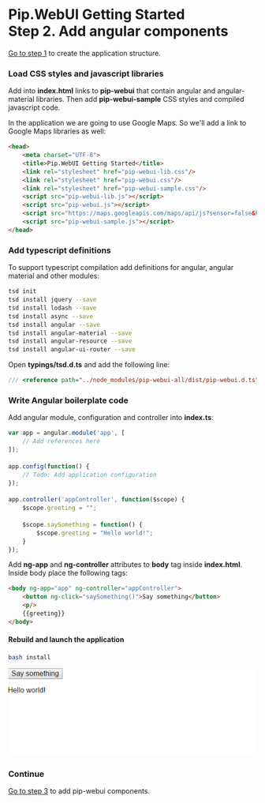 # Pip.WebUI Getting Started <br/> Step 2. Add angular components

[Go to step 1](https://github.com/pip-webui/pip-webui-sample/blob/master/step1/) to create the application structure.

### Load CSS styles and javascript libraries

Add into **index.html** links to **pip-webui** that contain angular and angular-material libraries. Then add **pip-webui-sample** CSS styles and compiled javascript code.

In the application we are going to use Google Maps. So we'll add a link to Google Maps libraries as well:

```html 
<head>
    <meta charset="UTF-8">
    <title>Pip.WebUI Getting Started</title>
    <link rel="stylesheet" href="pip-webui-lib.css"/>
    <link rel="stylesheet" href="pip-webui.css"/>
    <link rel="stylesheet" href="pip-webui-sample.css"/>
    <script src="pip-webui-lib.js"></script>
    <script src="pip-webui.js"></script>
    <script src="https://maps.googleapis.com/maps/api/js?sensor=false&key=AIzaSyBg6cm-FDBFPWzRcn39AuSHGQSrdtVIjEo"></script>
    <script src="pip-webui-sample.js"></script>
</head>
```

### Add typescript definitions

To support typescript compilation add definitions for angular, angular material and other modules:

```bash
tsd init
tsd install jquery --save
tsd install lodash --save
tsd install async --save
tsd install angular --save
tsd install angular-material --save
tsd install angular-resource --save
tsd install angular-ui-router --save
```

Open **typings/tsd.d.ts** and add the following line:
```javascript
/// <reference path="../node_modules/pip-webui-all/dist/pip-webui.d.ts" />
```

### Write Angular boilerplate code

Add angular module, configuration and controller into **index.ts**:

```javascript
var app = angular.module('app', [
    // Add references here
]);

app.config(function() {
    // Todo: Add application configuration
});

app.controller('appController', function($scope) {
    $scope.greeting = "";
    
    $scope.saySomething = function() {
        $scope.greeting = "Hello world!";
    }
});
```

Add **ng-app** and **ng-controller** attributes to **body** tag inside **index.html**. Inside body place the following tags:

```html
<body ng-app="app" ng-controller="appController">
    <button ng-click="saySomething()">Say something</button>
    <p/>
    {{greeting}}
</body>
```

#### Rebuild and launch the application

```bash
bash install
```

![Page 2](artifacts/page2.png)

### Continue

[Go to step 3](https://github.com/pip-webui/pip-webui-sample/blob/master/step3/) to add pip-webui components.
